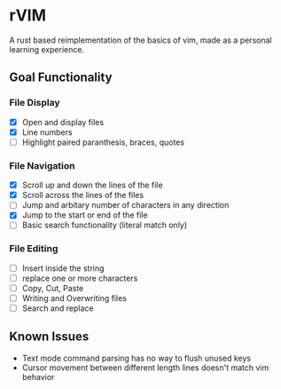 # rVIM
A rust based reimplementation of the basics of vim, made as a personal learning experience.

## Goal Functionality

### File Display
- [x] Open and display files
- [x] Line numbers
- [ ] Highlight paired paranthesis, braces, quotes

### File Navigation
- [x] Scroll up and down the lines of the file
- [x] Scroll across the lines of the files
- [ ] Jump and arbitary number of characters in any direction
- [x] Jump to the start or end of the file
- [ ] Basic search functionality (literal match only)

### File Editing
- [ ] Insert inside the string
- [ ] replace one or more characters
- [ ] Copy, Cut, Paste
- [ ] Writing and Overwriting files
- [ ] Search and replace

## Known Issues
- Text mode command parsing has no way to flush unused keys
- Cursor movement between different length lines doesn't match vim behavior
